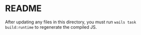 # README

After updating any files in this directory, you must run `wails task build:runtime` to regenerate the compiled JS. 